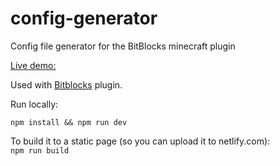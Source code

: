 # config-generator
Config file generator for the BitBlocks minecraft plugin


[Live demo:](http://config.netlify.com) 


Used with [Bitblocks](https://github.com/jordigoyanes/BitBlocks) plugin.

Run locally:
```
npm install && npm run dev
```
To build it to a static page (so you can upload it to netlify.com):  
```npm run build```
